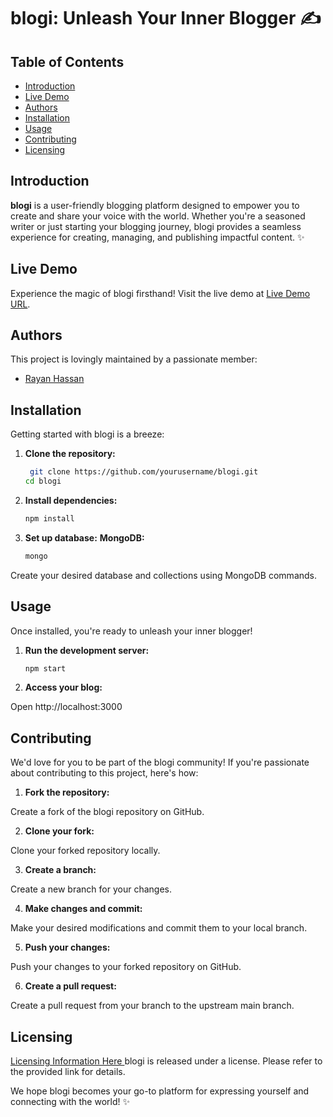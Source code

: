 # blogi: Unleash Your Inner Blogger ✍️

 ## Table of Contents

* [Introduction](#introduction)
* [Live Demo](#live-demo)
* [Authors](#authors)
* [Installation](#installation)
* [Usage](#usage)
* [Contributing](#contributing)
* [Licensing](#licensing)

## Introduction

**blogi** is a user-friendly blogging platform designed to empower you to create and share your voice with the world. Whether you're a seasoned writer or just starting your blogging journey, blogi provides a seamless experience for creating, managing, and publishing impactful content. ✨

## Live Demo

Experience the magic of blogi firsthand! Visit the live demo at [Live Demo URL](your-live-demo-url.com).

## Authors

This project is lovingly maintained by a passionate member:

* [Rayan Hassan](Rayancoder21)


## Installation

Getting started with blogi is a breeze:

1. **Clone the repository:**

   ```bash
    git clone https://github.com/yourusername/blogi.git
   cd blogi


2. **Install dependencies:**

    ```bash
    npm install


3. **Set up database:**
    **MongoDB:**

    ```bash
    mongo

Create your desired database and collections using MongoDB commands.

## Usage
Once installed, you're ready to unleash your inner blogger!

1. **Run the development server:**

    ```bash
    npm start

2. **Access your blog:**

Open http://localhost:3000 

## Contributing
We'd love for you to be part of the blogi community! If you're passionate about contributing to this project, here's how:

1. **Fork the repository:**

Create a fork of the blogi repository on GitHub.

2. **Clone your fork:**

Clone your forked repository locally.

3. **Create a branch:**

Create a new branch for your changes.

4. **Make changes and commit:**

Make your desired modifications and commit them to your local branch.

5. **Push your changes:**

Push your changes to your forked repository on GitHub.

6. **Create a pull request:**

Create a pull request from your branch to the upstream main branch.

## Licensing
[Licensing Information Here ](LICENSE) blogi is released under a license. Please refer to the provided link for details.

We hope blogi becomes your go-to platform for expressing yourself and connecting with the world! ✨